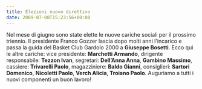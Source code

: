```yaml
---
title: Elezioni nuovo direttivo
date: 2009-07-08T15:23:56+00:00
---
```

Nel mese di giugno sono state elette le nuove cariche sociali per il prossimo triennio. Il presidente Franco Gozzer lascia dopo molti anni l'incarico e passa la guida del Basket Club Gardolo 2000 a **Giuseppe Bosetti**. Ecco qui le altre cariche: vice presidente: **Marchetti Armando**, dirigente responsabile: **Tezzon Ivan**, segretari: **Dell’Anna Anna**, **Gambino Massimo**, cassiere: **Trivarelli Paolo**, magazziniere: **Baldo Gianni**, consiglieri: **Sartori Domenico**, **Nicoletti Paolo**, **Verch Alicia**, **Troiano Paolo**. Auguriamo a tutti i nuovi componenti un buon lavoro!